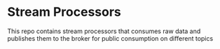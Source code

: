 # Stream Processors
This repo contains stream processors that consumes raw data and publishes them to the broker for public consumption on different topics